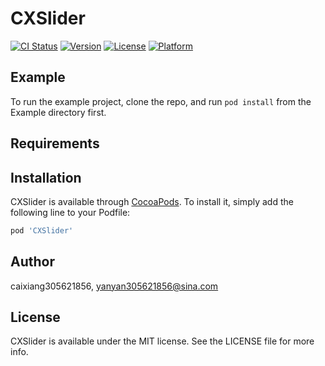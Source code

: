 # CXSlider

[![CI Status](https://img.shields.io/travis/caixiang305621856/CXSlider.svg?style=flat)](https://travis-ci.org/caixiang305621856/CXSlider)
[![Version](https://img.shields.io/cocoapods/v/CXSlider.svg?style=flat)](https://cocoapods.org/pods/CXSlider)
[![License](https://img.shields.io/cocoapods/l/CXSlider.svg?style=flat)](https://cocoapods.org/pods/CXSlider)
[![Platform](https://img.shields.io/cocoapods/p/CXSlider.svg?style=flat)](https://cocoapods.org/pods/CXSlider)

## Example

To run the example project, clone the repo, and run `pod install` from the Example directory first.

## Requirements

## Installation

CXSlider is available through [CocoaPods](https://cocoapods.org). To install
it, simply add the following line to your Podfile:

```ruby
pod 'CXSlider'
```

## Author

caixiang305621856, yanyan305621856@sina.com

## License

CXSlider is available under the MIT license. See the LICENSE file for more info.

